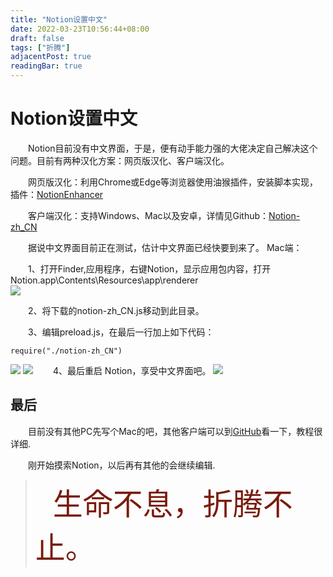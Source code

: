 ```yaml
---
title: "Notion设置中文"
date: 2022-03-23T10:56:44+08:00
draft: false
tags: ["折腾"]
adjacentPost: true
readingBar: true
---
```

# Notion设置中文
&emsp;&emsp;Notion目前没有中文界面，于是，便有动手能力强的大佬决定自己解决这个问题。目前有两种汉化方案：网页版汉化、客户端汉化。

&emsp;&emsp;网页版汉化：利用Chrome或Edge等浏览器使用油猴插件，安装脚本实现，插件：[NotionEnhancer](https://greasyfork.org/zh-CN/scripts/409695-notionenhancer)

&emsp;&emsp;客户端汉化：支持Windows、Mac以及安卓，详情见Github：[Notion-zh_CN](https://github.com/Reamd7/notion-zh_CN)

&emsp;&emsp;据说中文界面目前正在测试，估计中文界面已经快要到来了。
Mac端：

&emsp;&emsp;1、打开Finder,应用程序，右键Notion，显示应用包内容，打开Notion.app\Contents\Resources\app\renderer\
![](https://cdn.jsdelivr.net/gh/tosspi/img@main//img/notion1.png)

&emsp;&emsp;2、将下载的notion-zh_CN.js移动到此目录。

&emsp;&emsp;3、编辑preload.js，在最后一行加上如下代码：
```
require("./notion-zh_CN")
```
![](https://cdn.jsdelivr.net/gh/tosspi/img@main//img/notion2.png)
![](https://cdn.jsdelivr.net/gh/tosspi/img@main//img/notion3.png)
&emsp;&emsp;4、最后重启 Notion，享受中文界面吧。
![](https://cdn.jsdelivr.net/gh/tosspi/img@main//img/notion4.png)

## 最后

&emsp;&emsp;目前没有其他PC先写个Mac的吧，其他客户端可以到[GitHub](https://github.com/Reamd7/notion-zh_CN)看一下，教程很详细.

&emsp;&emsp;刚开始摸索Notion，以后再有其他的会继续编辑.

>&emsp;&emsp;<font size=9 color=#7a1b0c>生命不息，折腾不止。</font>
